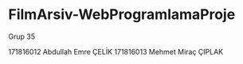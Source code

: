 # FilmArsiv-WebProgramlamaProje
 Grup 35

171816012 Abdullah Emre ÇELİK
171816013 Mehmet Miraç ÇIPLAK
